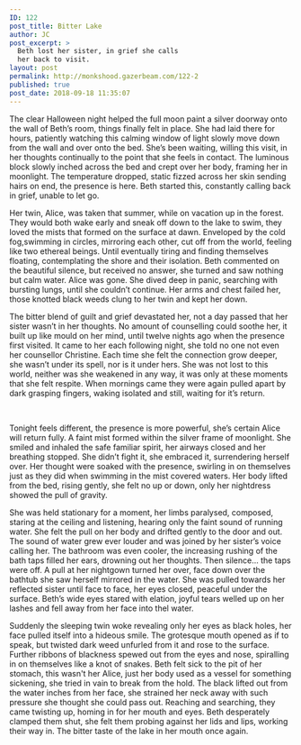 ```yaml
---
ID: 122
post_title: Bitter Lake
author: JC
post_excerpt: >
  Beth lost her sister, in grief she calls
  her back to visit.
layout: post
permalink: http://monkshood.gazerbeam.com/122-2
published: true
post_date: 2018-09-18 11:35:07
---
```

<span style="font-weight: 400">The clear Halloween night helped the full moon paint a silver doorway onto the wall of Beth’s room, things finally felt in place. She had laid there for hours, patiently watching this calming window of light slowly move down from the wall and over onto the bed. She’s been waiting, willing this visit, in her thoughts continually to the point that she feels in contact. The luminous block slowly inched across the bed and crept over her body, framing her in moonlight. The temperature dropped, static fizzed across her skin sending hairs on end, the presence is here. Beth started this, constantly calling back in grief, unable to let go.</span>

<span style="font-weight: 400">Her twin, Alice, was taken that summer, while on vacation up in the forest. They would both wake early and sneak off down to the lake to swim, they loved the mists that formed on the surface at dawn. Enveloped by the cold fog,swimming in circles, mirroring each other, cut off from the world, feeling like two ethereal beings. Until eventually tiring and finding themselves floating, contemplating the shore and their isolation. Beth commented on the beautiful silence, but received no answer, she turned and saw nothing but calm water. Alice was gone. She dived deep in panic, searching with bursting lungs, until she couldn’t continue. Her arms and chest failed her, those knotted black weeds clung to her twin and kept her down.</span>

<span style="font-weight: 400">The bitter blend of guilt and grief devastated her, not a day passed that her sister wasn’t in her thoughts. No amount of counselling could soothe her, it built up like mould on her mind, until twelve nights ago when the presence first visited. It came to her each following night, she told no one not even her counsellor Christine. Each time she felt the connection grow deeper, she wasn’t under its spell, nor is it under hers. She was not lost to this world, neither was she weakened in any way, it was only at these moments that she felt respite. When mornings came they were again pulled apart by dark grasping fingers, waking isolated and still, waiting for it’s return.</span>

&nbsp;

<span style="font-weight: 400">Tonight feels different, the presence is more powerful, she’s certain Alice will return fully. A faint mist formed within the silver frame of moonlight. She smiled and inhaled the safe familiar spirit, her airways closed and her breathing stopped. She didn’t fight it, she embraced it, surrendering herself over. Her thought were soaked with the presence, swirling in on themselves just as they did when swimming in the mist covered waters. Her body lifted from the bed, rising gently, she felt no up or down, only her nightdress showed the pull of gravity.</span>

<span style="font-weight: 400">She was held stationary for a moment, her limbs paralysed, composed, staring at the ceiling and listening, hearing only the faint sound of running water. She felt the pull on her body and drifted gently to the door and out. The sound of water grew ever louder and was joined by her sister’s voice calling her. The bathroom was even cooler, the increasing rushing of the bath taps filled her ears, drowning out her thoughts. Then silence... the taps were off. A pull at her nightgown turned her over, face down over the bathtub she saw herself mirrored in the water. She was pulled towards her reflected sister until face to face, her eyes closed, peaceful under the surface. Beth’s wide eyes stared with elation, joyful tears welled up on her lashes and fell away from her face into thel water.</span>

<span style="font-weight: 400">Suddenly the sleeping twin woke revealing only her eyes as black holes, her face pulled itself into a hideous smile. The grotesque mouth opened as if to speak, but twisted dark weed unfurled from it and rose to the surface. Further ribbons of blackness spewed out from the eyes and nose, spiralling in on themselves like a knot of snakes. Beth felt sick to the pit of her stomach, this wasn't her Alice, just her body used as a vessel for something sickening, she tried in vain to break from the hold. The black lifted out from the water inches from her face, she strained her neck away with such pressure she thought she could pass out. Reaching and searching, they came twisting up, homing in for her mouth and eyes. Beth desperately clamped them shut, she felt them probing against her lids and lips, working their way in. The bitter taste of the lake in her mouth once again.</span>